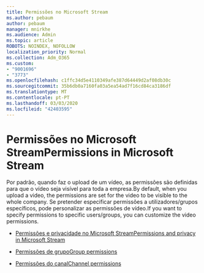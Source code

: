 ```yaml
---
title: Permissões no Microsoft Stream
ms.author: pebaum
author: pebaum
manager: mnirkhe
ms.audience: Admin
ms.topic: article
ROBOTS: NOINDEX, NOFOLLOW
localization_priority: Normal
ms.collection: Adm_O365
ms.custom:
- "9001696"
- "3773"
ms.openlocfilehash: c1ffc34d5e4110349afe387d64449d2af08db30c
ms.sourcegitcommit: 35b6db0a7160fa03a5ea54ad7f16cd84ca3186df
ms.translationtype: MT
ms.contentlocale: pt-PT
ms.lasthandoff: 03/03/2020
ms.locfileid: "42403595"
---
```

# <a name="permissions-in-microsoft-stream"></a><span data-ttu-id="c96be-102">Permissões no Microsoft Stream</span><span class="sxs-lookup"><span data-stu-id="c96be-102">Permissions in Microsoft Stream</span></span>

<span data-ttu-id="c96be-103">Por padrão, quando faz o upload de um vídeo, as permissões são definidas para que o vídeo seja visível para toda a empresa.</span><span class="sxs-lookup"><span data-stu-id="c96be-103">By default, when you upload a video, the permissions are set for the video to be visible to the whole company.</span></span> <span data-ttu-id="c96be-104">Se pretender especificar permissões a utilizadores/grupos específicos, pode personalizar as permissões de vídeo.</span><span class="sxs-lookup"><span data-stu-id="c96be-104">If you want to specify permissions to specific users/groups, you can customize the video permissions.</span></span>

- [<span data-ttu-id="c96be-105">Permissões e privacidade no Microsoft Stream</span><span class="sxs-lookup"><span data-stu-id="c96be-105">Permissions and privacy in Microsoft Stream</span></span>](https://docs.microsoft.com/stream/portal-permissions)

- [<span data-ttu-id="c96be-106">Permissões de grupo</span><span class="sxs-lookup"><span data-stu-id="c96be-106">Group permissions</span></span>](https://docs.microsoft.com/stream/portal-permissions#group-permissions)

- [<span data-ttu-id="c96be-107">Permissões do canal</span><span class="sxs-lookup"><span data-stu-id="c96be-107">Channel permissions</span></span>](https://docs.microsoft.com/stream/portal-permissions#channel-permissions)